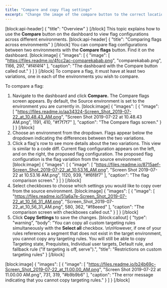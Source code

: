 ```yaml
---
title: "Compare and copy flag settings"
excerpt: "Change the image of the compare button to the correct location. It is now in the ellipsis menu to the right of the sorting filter."
---
```

[block:api-header]
{
  "title": "Overview"
}
[/block]
This topic explains how to use the **Compare** button on the dashboard to view flag configurations across different environments.
[block:api-header]
{
  "title": "Comparing flags across environments"
}
[/block]
You can compare flag configurations between two environments with the **Compare flags** button. Find it on the dashboard. 
[block:image]
{
  "images": [
    {
      "image": [
        "https://files.readme.io/4fcc2ac-comparekabab.png",
        "comparekabab.png",
        1166,
        297,
        "#f4f4f4"
      ],
      "caption": "The dashboard with the Compare button called out."
    }
  ]
}
[/block]
To compare a flag, it must have at least two variations, one in each of the environments you wish to compare. 

To compare a flag:
1. Navigate to the dashboard and click **Compare.** The Compare flags screen appears. By default, the Source environment is set to the environment you are currently in.
[block:image]
{
  "images": [
    {
      "image": [
        "https://files.readme.io/aa34324-Screen_Shot_2019-07-22_at_10.48.43_AM.png",
        "Screen Shot 2019-07-22 at 10.48.43 AM.png",
        1191,
        410,
        "#f7f7f7"
      ],
      "caption": "The Compare flags screen."
    }
  ]
}
[/block]
2. Choose an environment from the dropdown. Flags appear below the dropdown indicating the differences between the two variations. 
3. Click a flag's row to see more details about the two variations. This view is similar to a code diff. Current flag configuration appears on the left, and on the right, the proposed flag configuration. The proposed flag configuration is the flag variation from the source environment.
[block:image]
{
  "images": [
    {
      "image": [
        "https://files.readme.io/8715aef-Screen_Shot_2019-07-22_at_10.53.16_AM.png",
        "Screen Shot 2019-07-22 at 10.53.16 AM.png",
        1120,
        939,
        "#f6f8f7"
      ],
      "caption": "The flag comparison screen."
    }
  ]
}
[/block]
4. Select checkboxes to choose which settings you would like to copy over from the source environment.
[block:image]
{
  "images": [
    {
      "image": [
        "https://files.readme.io/51a6a7e-Screen_Shot_2019-07-22_at_10_56_31_AM.png",
        "Screen_Shot_2019-07-22_at_10_56_31_AM.png",
        580,
        362,
        "#f8eeed"
      ],
      "caption": "The comparison screen with checkboxes called out."
    }
  ]
}
[/block]
5. Click **Copy Settings** to save the changes.
[block:callout]
{
  "type": "warning",
  "body": "You can copy all custom targeting rules simultaneously with the **Select all** checkbox. \n\nHowever, if one of your rules references a segment that does not exist in the target environment, you cannot copy any targeting rules. You will still be able to copy Targeting state, Prequisites, Individual user targets, Default rule, and fallback rule (\"If targeting is off, serve\").",
  "title": "Restrictions on custom targeting rules"
}
[/block]

[block:image]
{
  "images": [
    {
      "image": [
        "https://files.readme.io/b24b69c-Screen_Shot_2019-07-22_at_11.00.00_AM.png",
        "Screen Shot 2019-07-22 at 11.00.00 AM.png",
        731,
        319,
        "#b9b9b6"
      ],
      "caption": "The error message indicating that you cannot copy targeting rules."
    }
  ]
}
[/block]